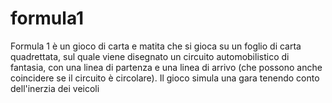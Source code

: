 # formula1
Formula 1 è un gioco di carta e matita che si gioca su un foglio di carta quadrettata, sul quale viene disegnato un circuito automobilistico di fantasia, con una linea di partenza e una linea di arrivo (che possono anche coincidere se il circuito è circolare). Il gioco simula una gara tenendo conto dell'inerzia dei veicoli 

